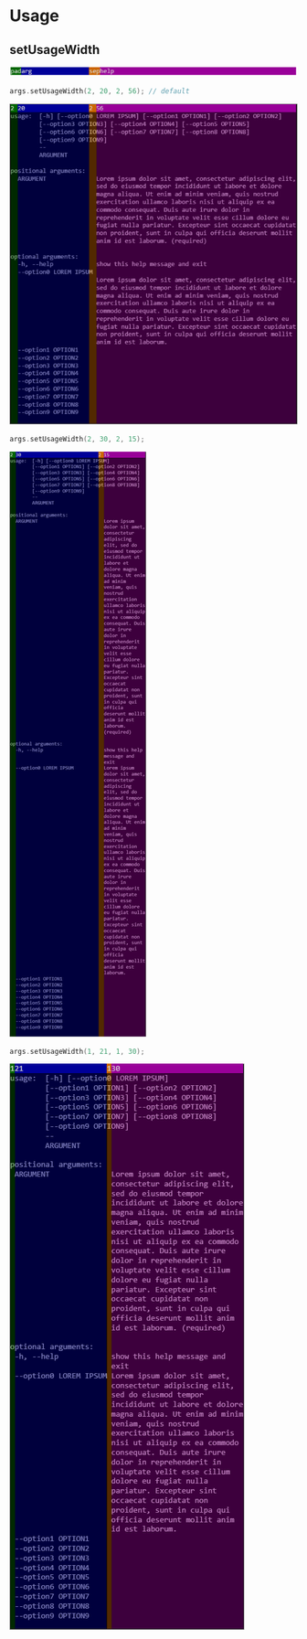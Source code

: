 # Usage

## setUsageWidth

<img src="images/headerUsageWidth.drawio.png" />

```cpp
args.setUsageWidth(2, 20, 2, 56); // default
```

<img src="images/example1UsageWidth.drawio.png" />

```cpp
args.setUsageWidth(2, 30, 2, 15);
```

<img src="images/example2UsageWidth.drawio.png" />

```cpp
args.setUsageWidth(1, 21, 1, 30);
```

<img src="images/example3UsageWidth.drawio.png" />